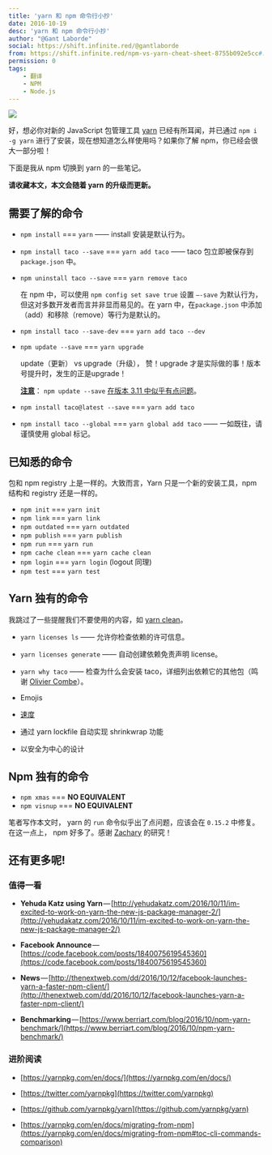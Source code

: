 ```yaml
---
title: 'yarn 和 npm 命令行小抄'
date: 2016-10-19
desc: 'yarn 和 npm 命令行小抄'
author: "@Gant Laborde"
social: https://shift.infinite.red/@gantlaborde
from: https://shift.infinite.red/npm-vs-yarn-cheat-sheet-8755b092e5cc#.6tkj2w3rn
permission: 0
tags: 
    - 翻译
    - NPM
    - Node.js
---
```


![](http://p0.qhimg.com/t0149afb99874e3c348.png)

好，想必你对新的 JavaScript 包管理工具 [yarn](https://github.com/yarnpkg/yarn) 已经有所耳闻，并已通过 `npm i -g yarn` 进行了安装，现在想知道怎么样使用吗？如果你了解 npm，你已经会很大一部分啦！

下面是我从 npm 切换到 yarn 的一些笔记。

**请收藏本文，本文会随着 yarn 的升级而更新。**

## 需要了解的命令

- `npm install` === `yarn` —— install 安装是默认行为。

- `npm install taco --save` === `yarn add taco` —— taco 包立即被保存到 `package.json` 中。

- `npm uninstall taco --save` === `yarn remove taco`

   在 npm 中，可以使用 `npm config set save true` 设置 `—-save` 为默认行为，但这对多数开发者而言并非显而易见的。在 yarn 中，在`package.json` 中添加（add）和移除（remove）等行为是默认的。

- `npm install taco --save-dev` === `yarn add taco --dev`

- `npm update --save` === `yarn upgrade`

   update（更新） vs upgrade（升级）， 赞！upgrade 才是实际做的事！版本号提升时，发生的正是upgrade！

   [**注意**](https://github.com/npm/npm/issues/13555)： `npm update --save` [在版本 3.11 中似乎有点问题](https://github.com/npm/npm/issues/13555)。

- `npm install taco@latest --save` === `yarn add taco`

- `npm install taco --global` === `yarn global add taco` —— 一如既往，请谨慎使用 global 标记。

## 已知悉的命令

包和 npm registry 上是一样的。大致而言，Yarn 只是一个新的安装工具，npm 结构和 registry 还是一样的。

- `npm init` === `yarn init`
- `npm link` === `yarn link`
- `npm outdated` === `yarn outdated`
- `npm publish` === `yarn publish`
- `npm run` === `yarn run`
- `npm cache clean` === `yarn cache clean`
- `npm login` === `yarn login` (logout 同理)
- `npm test` === `yarn test`

## Yarn 独有的命令

我跳过了一些提醒我们不要使用的内容，如  [yarn clean](https://yarnpkg.com/en/docs/cli/clean)。

- `yarn licenses ls`  —— 允许你检查依赖的许可信息。

- `yarn licenses generate` —— 自动创建依赖免责声明 license。

- `yarn why taco` —— 检查为什么会安装 taco，详细列出依赖它的其他包（鸣谢 [Olivier Combe](https://medium.com/u/5ae4b2205cba)）。

- Emojis

- [速度](https://yarnpkg.com/en/compare)

- 通过 yarn lockfile 自动实现 shrinkwrap 功能

- 以安全为中心的设计

## Npm 独有的命令

- `npm xmas` === **NO EQUIVALENT**
- `npm visnup` === **NO EQUIVALENT**

笔者写作本文时， yarn 的 `run` 命令似乎出了点问题，应该会在 `0.15.2` 中修复。在这一点上， npm 好多了。感谢 [Zachary](https://medium.com/u/5563771fbaad) 的研究！

## 还有更多呢!

### 值得一看

- **Yehuda Katz using Yarn** — [http://yehudakatz.com/2016/10/11/im-excited-to-work-on-yarn-the-new-js-package-manager-2/](http://yehudakatz.com/2016/10/11/im-excited-to-work-on-yarn-the-new-js-package-manager-2/)

- **Facebook Announce** — [https://code.facebook.com/posts/1840075619545360](https://code.facebook.com/posts/1840075619545360)

- **News** — [http://thenextweb.com/dd/2016/10/12/facebook-launches-yarn-a-faster-npm-client/](http://thenextweb.com/dd/2016/10/12/facebook-launches-yarn-a-faster-npm-client/)

- **Benchmarking** — [https://www.berriart.com/blog/2016/10/npm-yarn-benchmark/](https://www.berriart.com/blog/2016/10/npm-yarn-benchmark/)

### 进阶阅读

- [https://yarnpkg.com/en/docs/](https://yarnpkg.com/en/docs/)

- [https://twitter.com/yarnpkg](https://twitter.com/yarnpkg)

- [https://github.com/yarnpkg/yarn](https://github.com/yarnpkg/yarn)

- [https://yarnpkg.com/en/docs/migrating-from-npm](https://yarnpkg.com/en/docs/migrating-from-npm#toc-cli-commands-comparison)
